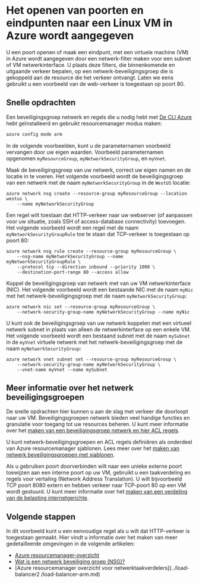 <properties
   pageTitle="Open poorten en eindpunten naar een Linux VM | Microsoft Azure"
   description="Leer hoe u een poort openen / maken van een eindpunt voor uw Linux VM met het model Azure resource manager implementatie en de CLI Azure"
   services="virtual-machines-linux"
   documentationCenter=""
   authors="iainfoulds"
   manager="timlt"
   editor=""/>

<tags
   ms.service="virtual-machines-linux"
   ms.devlang="na"
   ms.topic="article"
   ms.tgt_pltfrm="vm-linux"
   ms.workload="infrastructure-services"
   ms.date="10/27/2016"
   ms.author="iainfou"/>

# <a name="opening-ports-and-endpoints-to-a-linux-vm-in-azure"></a>Het openen van poorten en eindpunten naar een Linux VM in Azure wordt aangegeven
U een poort openen of maak een eindpunt, met een virtuele machine (VM) in Azure wordt aangegeven door een netwerk-filter maken voor een subnet of VM netwerkinterface. U plaats deze filters, die binnenkomende en uitgaande verkeer bepalen, op een netwerk-beveiligingsgroep die is gekoppeld aan de resource die het verkeer ontvangt. Laten we eens gebruikt u een voorbeeld van de web-verkeer is toegestaan op poort 80.

## <a name="quick-commands"></a>Snelle opdrachten
Een beveiligingsgroep netwerk en regels die u nodig hebt met [De CLI Azure](../xplat-cli-install.md) hebt geïnstalleerd en gebruikt resourcemanager modus maken:

```bash
azure config mode arm
```

In de volgende voorbeelden, kunt u de parameternamen voorbeeld vervangen door uw eigen waarden. Voorbeeld parameternamen opgenomen `myResourceGroup`, `myNetworkSecurityGroup`, en `myVnet`.

Maak de beveiligingsgroep van uw netwerk, correct uw eigen namen en de locatie in te voeren. Het volgende voorbeeld wordt de beveiligingsgroep van een netwerk met de naam `myNetworkSecurityGroup` in de `WestUS` locatie:

```
azure network nsg create --resource-group myResourceGroup --location westus \
    --name myNetworkSecurityGroup
```

Een regel wilt toestaan dat HTTP-verkeer naar uw webserver (of aanpassen voor uw situatie, zoals SSH of access-database connectivity) toevoegen. Het volgende voorbeeld wordt een regel met de naam `myNetworkSecurityGroupRule` toe te staan dat TCP-verkeer is toegestaan op poort 80:

```
azure network nsg rule create --resource-group myResourceGroup \
    --nsg-name myNetworkSecurityGroup --name myNetworkSecurityGroupRule \
    --protocol tcp --direction inbound --priority 1000 \
    --destination-port-range 80 --access allow
```

Koppel de beveiligingsgroep van netwerk met van uw VM netwerkinterface (NIC). Het volgende voorbeeld wordt een bestaande NIC met de naam `myNic` met het netwerk-beveiligingsgroep met de naam `myNetworkSecurityGroup`:

```
azure network nic set --resource-group myResourceGroup \
    --network-security-group-name myNetworkSecurityGroup --name myNic
```

U kunt ook de beveiligingsgroep van uw netwerk koppelen met een virtueel netwerk subnet in plaats van alleen de netwerkinterface op een enkele VM. Het volgende voorbeeld wordt een bestaand subnet met de naam `mySubnet` in de `myVnet` virtuele netwerk met het netwerk-beveiligingsgroep met de naam `myNetworkSecurityGroup`:

```
azure network vnet subnet set --resource-group myResourceGroup \
    --network-security-group-name myNetworkSecurityGroup \
    --vnet-name myVnet --name mySubnet
```

## <a name="more-information-on-network-security-groups"></a>Meer informatie over het netwerk beveiligingsgroepen
De snelle opdrachten hier kunnen u aan de slag met verkeer die doorloopt naar uw VM. Beveiligingsgroepen netwerk bieden veel handige functies en granulatie voor toegang tot uw resources beheren. U kunt meer informatie over het [maken van een beveiligingsgroep netwerk en hier ACL regels](../virtual-network/virtual-networks-create-nsg-arm-cli.md).

U kunt netwerk-beveiligingsgroepen en ACL regels definiëren als onderdeel van Azure resourcemanager sjablonen. Lees meer over het [maken van netwerk beveiligingsgroepen met sjablonen](../virtual-network/virtual-networks-create-nsg-arm-template.md).

Als u gebruiken poort doorverbinden wilt naar een unieke externe poort toewijzen aan een interne poort op uw VM, gebruikt u een taakverdeling en regels voor vertaling (Network Address Translation). U wilt bijvoorbeeld TCP poort 8080 extern en hebben verkeer naar TCP-poort 80 op een VM wordt gestuurd. U kunt meer informatie over het [maken van een verdeling van de belasting internetgerichte](../load-balancer/load-balancer-get-started-internet-arm-cli.md).

## <a name="next-steps"></a>Volgende stappen
In dit voorbeeld kunt u een eenvoudige regel als u wilt dat HTTP-verkeer is toegestaan gemaakt. Hier vindt u informatie over het maken van meer gedetailleerde omgevingen in de volgende artikelen:

- [Azure resourcemanager-overzicht](../azure-resource-manager/resource-group-overview.md)
- [Wat is een netwerk beveiliging groep (NSG)?](../virtual-network/virtual-networks-nsg.md)
- [Azure resourcemanager overzicht voor netwerktaakverdelers](../load-balancer2    /load-balancer-arm.md)